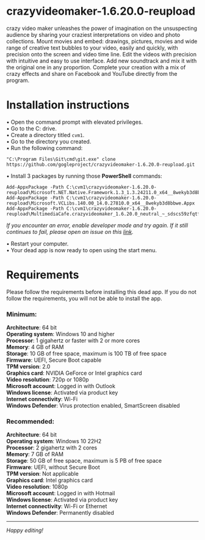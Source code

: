 # crazyvideomaker-1.6.20.0-reupload
crazy video maker unleashes the power of imagination on the unsuspecting audience by sharing your craziest interpretations on video and photo collections. Mount movies and embed: drawings, pictures, movies and wide range of creative text bubbles to your video, easily and quickly, with precision onto the screen and video time line. Edit the videos with precision with intuitive and easy to use interface. Add new soundtrack and mix it with the original one in any proportion. Complete your creation with a mix of crazy effects and share on Facebook and YouTube directly from the program.
# Installation instructions
&bull; Open the command prompt with elevated privileges.<br/>
&bull; Go to the C: drive. <br/>
&bull; Create a directory titled ```cvm1```. <br/>
&bull; Go to the directory you created. <br/>
&bull; Run the following command:
```
"C:\Program Files\Git\cmd\git.exe" clone https://github.com/gogleproject/crazyvideomaker-1.6.20.0-reupload.git
```
&bull; Install 3 packages by running those **PowerShell** commands:
```
Add-AppxPackage -Path C:\cvm1\crazyvideomaker-1.6.20.0-reupload\Microsoft.NET.Native.Framework.1.3_1.3.24211.0_x64__8wekyb3d8bbwe.Appx
Add-AppxPackage -Path C:\cvm1\crazyvideomaker-1.6.20.0-reupload\Microsoft.VCLibs.140.00_14.0.27810.0_x64__8wekyb3d8bbwe.Appx
Add-AppxPackage -Path C:\cvm1\crazyvideomaker-1.6.20.0-reupload\MultimediaCafe.crazyvideomaker_1.6.20.0_neutral_~_sdscs59zfqtf6.AppxBundle
```
*If you encounter an error, enable developer mode and try again. If it still continues to fail, please open an issue on this <a href="https://github.com/gogleproject/crazyvideomaker-1.6.20.0-reupload/issues">link</a>.* <br/>

&bull; Restart your computer. <br/>
&bull; Your dead app is now ready to open using the start menu.
# Requirements
Please follow the requirements before installing this dead app. If you do not follow the requirements, you will not be able to install the app.
<!-- REQUIREMENTS BEGIN -->
<h3>Minimum:</h3>

**Architecture**: 64 bit <br/>
**Operating system**: Windows 10 and higher <br/>
**Processor**: 1 gigahertz or faster with 2 or more cores <br/>
**Memory**: 4 GB of RAM <br/>
**Storage**: 10 GB of free space, maximum is 100 TB of free space <br/>
**Firmware**: UEFI, Secure Boot capable <br/>
**TPM version**: 2.0 <br/>
**Graphics card**: NVIDIA GeForce or Intel graphics card <br/>
**Video resolution**: 720p or 1080p <br/>
**Microsoft account**: Logged in with Outlook <br/>
**Windows license**: Activated via product key <br/>
**Internet connectivity**: Wi-Fi<br/>
**Windows Defender**: Virus protection enabled, SmartScreen disabled <br/>
<h3>Recommended:</h3>

**Architecture**: 64 bit <br/>
**Operating system**: Windows 10 22H2<br/>
**Processor**: 2 gigahertz with 2 cores<br/>
**Memory**: 7 GB of RAM <br/>
**Storage**: 50 GB of free space, maximum is 5 PB of free space<br/>
**Firmware**: UEFI, without Secure Boot<br/>
**TPM version**: Not applicable <br/>
**Graphics card**: Intel graphics card <br/>
**Video resolution**: 1080p <br/>
**Microsoft account**: Logged in with Hotmail <br/>
**Windows license**: Activated via product key <br/>
**Internet connectivity**: Wi-Fi or Ethernet <br/>
**Windows Defender**: Permanently disabled <br/>
<!-- REQUIREMENTS END -->
<hr/>

*Happy editing!*
